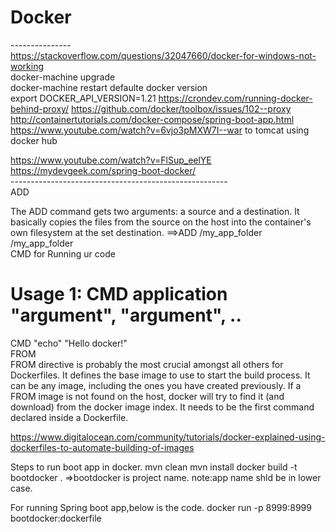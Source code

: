 # Docker
---------------<br>
https://stackoverflow.com/questions/32047660/docker-for-windows-not-working<br>
 docker-machine upgrade<br>
docker-machine restart defaulte
docker version<br>
export DOCKER_API_VERSION=1.21
https://crondev.com/running-docker-behind-proxy/
https://github.com/docker/toolbox/issues/102--proxy
http://containertutorials.com/docker-compose/spring-boot-app.html
https://www.youtube.com/watch?v=6vjo3pMXW7I--war to tomcat using docker hub

https://www.youtube.com/watch?v=FlSup_eelYE
https://mydevgeek.com/spring-boot-docker/<br>
------------------------------------------------------<br>
ADD

The ADD command gets two arguments: a source and a destination. It basically copies the files from the source on the host into the container's own filesystem at the set destination.
==>ADD /my_app_folder /my_app_folder<br>
CMD for Running ur code<br>
# Usage 1: CMD application "argument", "argument", ..
CMD "echo" "Hello docker!"
<br>
FROM<br>
FROM directive is probably the most crucial amongst all others for Dockerfiles. It defines the base image to use to start the build process. It can be any image, including the ones you have created previously. If a FROM image is not found on the host, docker will try to find it (and download) from the docker image index. It needs to be the first command declared inside a Dockerfile.<br>


https://www.digitalocean.com/community/tutorials/docker-explained-using-dockerfiles-to-automate-building-of-images

Steps to run boot app in docker.
mvn clean
mvn install
docker build -t bootdocker .  =>bootdocker is project name.
note:app name shld be in lower case.

For running Spring boot app,below is the code.
docker run -p 8999:8999 bootdocker:dockerfile






